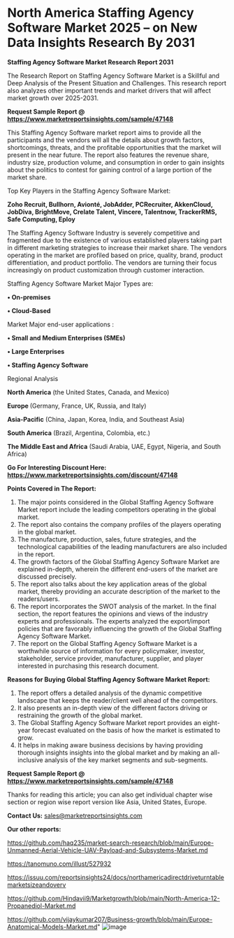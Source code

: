 # North America Staffing Agency Software Market 2025 – on New Data Insights Research By 2031

<strong>Staffing Agency Software Market Research Report 2031</strong>

The Research Report on Staffing Agency Software Market is a Skillful and Deep Analysis of the Present Situation and Challenges. This research report also analyzes other important trends and market drivers that will affect market growth over 2025-2031.

<strong>Request Sample Report @ <a href=https://www.marketreportsinsights.com/sample/47148>https://www.marketreportsinsights.com/sample/47148</a></strong>

This Staffing Agency Software market report aims to provide all the participants and the vendors will all the details about growth factors, shortcomings, threats, and the profitable opportunities that the market will present in the near future. The report also features the revenue share, industry size, production volume, and consumption in order to gain insights about the politics to contest for gaining control of a large portion of the market share.

Top Key Players in the Staffing Agency Software Market:

<strong>Zoho Recruit, Bullhorn, Avionté, JobAdder, PCRecruiter, AkkenCloud, JobDiva, BrightMove, Crelate Talent, Vincere, Talentnow, TrackerRMS, Safe Computing, Eploy</strong>

The Staffing Agency Software Industry is severely competitive and fragmented due to the existence of various established players taking part in different marketing strategies to increase their market share. The vendors operating in the market are profiled based on price, quality, brand, product differentiation, and product portfolio. The vendors are turning their focus increasingly on product customization through customer interaction.

Staffing Agency Software Market Major Types are:

<strong>•  On-premises

•  Cloud-Based</strong>

Market Major end-user applications :

<strong>•  Small and Medium Enterprises (SMEs)

•  Large Enterprises

•  Staffing Agency Software</strong>

Regional Analysis

</u><strong><b>North America</b></strong> (the United States, Canada, and Mexico)

<strong><b>Europe </b></strong>(Germany, France, UK, Russia, and Italy)

<strong><b>Asia-Pacific</b></strong> (China, Japan, Korea, India, and Southeast Asia)

<strong><b>South America</b></strong> (Brazil, Argentina, Colombia, etc.)

<strong><b>The Middle East and Africa</b></strong> (Saudi Arabia, UAE, Egypt, Nigeria, and South Africa)

<strong>Go For Interesting Discount Here: <a href=https://www.marketreportsinsights.com/discount/47148>https://www.marketreportsinsights.com/discount/47148</a></strong>

<strong>Points Covered in The Report:</strong>
<ol>
  <li>The major points considered in the Global Staffing Agency Software Market report include the leading competitors operating in the global market.</li>
  <li>The report also contains the company profiles of the players operating in the global market.</li>
  <li>The manufacture, production, sales, future strategies, and the technological capabilities of the leading manufacturers are also included in the report.</li>
  <li>The growth factors of the Global Staffing Agency Software Market are explained in-depth, wherein the different end-users of the market are discussed precisely.</li>
  <li>The report also talks about the key application areas of the global market, thereby providing an accurate description of the market to the readers/users.</li>
  <li>The report incorporates the SWOT analysis of the market. In the final section, the report features the opinions and views of the industry experts and professionals. The experts analyzed the export/import policies that are favorably influencing the growth of the Global Staffing Agency Software Market.</li>
  <li>The report on the Global Staffing Agency Software Market is a worthwhile source of information for every policymaker, investor, stakeholder, service provider, manufacturer, supplier, and player interested in purchasing this research document.</li>
</ol>
<strong>Reasons for Buying Global Staffing Agency Software Market Report:</strong>

<ol>
  <li>The report offers a detailed analysis of the dynamic competitive landscape that keeps the reader/client well ahead of the competitors.</li>
  <li>It also presents an in-depth view of the different factors driving or restraining the growth of the global market.</li>
  <li>The Global Staffing Agency Software Market report provides an eight-year forecast evaluated on the basis of how the market is estimated to grow.</li>
  <li>It helps in making aware business decisions by having providing thorough insights insights into the global market and by making an all-inclusive analysis of the key market segments and sub-segments.</li>
</ol>
<strong>Request Sample Report @ <a href=https://www.marketreportsinsights.com/sample/47148>https://www.marketreportsinsights.com/sample/47148</a></strong>


Thanks for reading this article; you can also get individual chapter wise section or region wise report version like Asia, United States, Europe.

<strong>Contact Us:</strong>
sales@marketreportsinsights.com

<strong>Our other reports:</strong>

<a href=https://github.com/haq235/market-search-research/blob/main/Europe-Unmanned-Aerial-Vehicle-UAV-Payload-and-Subsystems-Market.md>https://github.com/haq235/market-search-research/blob/main/Europe-Unmanned-Aerial-Vehicle-UAV-Payload-and-Subsystems-Market.md</a>

<a href=https://tanomuno.com/illust/527932>https://tanomuno.com/illust/527932</a>

<a href=https://issuu.com/reportsinsights24/docs/northamericadirectdriveturntablemarketsizeandoverv>https://issuu.com/reportsinsights24/docs/northamericadirectdriveturntablemarketsizeandoverv</a>

<a href=https://github.com/Hindavii9/Marketgrowth/blob/main/North-America-12-Propanediol-Market.md>https://github.com/Hindavii9/Marketgrowth/blob/main/North-America-12-Propanediol-Market.md</a>

<a href=https://github.com/vijaykumar207/Business-growth/blob/main/Europe-Anatomical-Models-Market.md>https://github.com/vijaykumar207/Business-growth/blob/main/Europe-Anatomical-Models-Market.md</a>"
![image](https://github.com/user-attachments/assets/f7b7dcb5-32e9-4fd9-be7b-63f40fdf9122)
